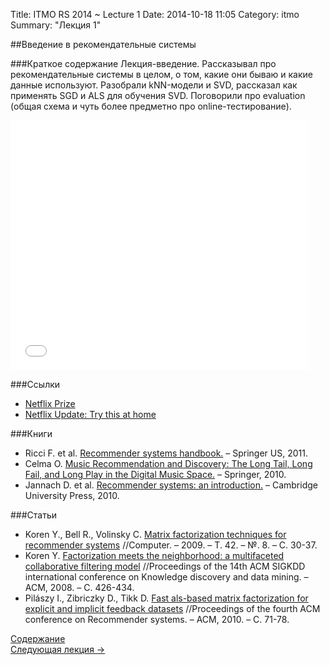 Title: ITMO RS 2014 ~ Lecture 1
Date: 2014-10-18 11:05
Category: itmo
Summary: "Лекция 1"


##Введение в рекомендательные системы

###Краткое содержание
Лекция-введение. Рассказывал про рекомендательные системы в целом, о том, какие они бываю и какие данные используют.
Разобрали kNN-модели и SVD, рассказал как применять SGD и ALS для обучения SVD. Поговорили про evaluation (общая схема и чуть более предметно про online-тестирование).

<iframe src="//www.slideshare.net/slideshow/embed_code/40423604" width="476" height="400" frameborder="0" marginwidth="0" marginheight="0" scrolling="no"></iframe>

###Ссылки
 * [Netflix Prize](http://www.netflixprize.com/)
 * [Netflix Update: Try this at home](http://sifter.org/~simon/journal/20061211.html)

###Книги
 * Ricci F. et al. [Recommender systems handbook.](http://yadi.sk/d/pq3fcJgT9voSt) – Springer US, 2011.
 * Celma O. [Music Recommendation and Discovery: The Long Tail, Long Fail, and Long Play in the Digital Music Space.](http://yadi.sk/d/l0ZSsEY69STGT) – Springer, 2010.
 * Jannach D. et al. [Recommender systems: an introduction.](http://www.amazon.com/Recommender-Systems-Introduction-Dietmar-Jannach/dp/0521493366) – Cambridge University Press, 2010.

###Статьи
 * Koren Y., Bell R., Volinsky C. [Matrix factorization techniques for recommender systems](https://yadi.sk/i/CGSXNzr4c89ZY) //Computer. – 2009. – Т. 42. – №. 8. – С. 30-37.
 * Koren Y. [Factorization meets the neighborhood: a multifaceted collaborative filtering model](http://yadi.sk/d/pTVIQqFP6TjWm) //Proceedings of the 14th ACM SIGKDD international conference on Knowledge discovery and data mining. – ACM, 2008. – С. 426-434.
 * Pilászy I., Zibriczky D., Tikk D. [Fast als-based matrix factorization for explicit and implicit feedback datasets](http://yadi.sk/d/ye_l0Z0u6vUvO) //Proceedings of the fourth ACM conference on Recommender systems. – ACM, 2010. – С. 71-78.


[Содержание](/pages/itmo-rs-2014.html)  
[Следующая лекция -> ]({filename}/itmo-recsys-2014/lecture2.md)